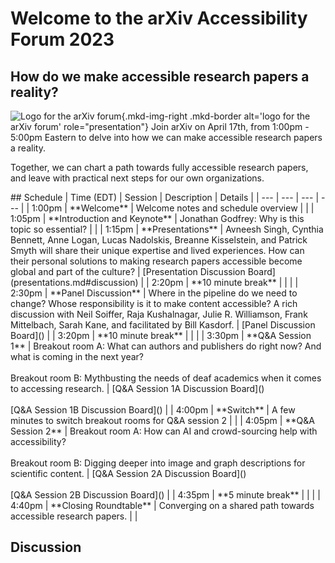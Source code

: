 # Welcome to the arXiv Accessibility Forum 2023

## How do we make accessible research papers a reality?

![Logo for the arXiv forum](../../assets/arxiv-lockup-forum-bgcolor.png){.mkd-img-right .mkd-border alt='logo for the arXiv forum' role="presentation"}
Join arXiv on April 17th, from 1:00pm - 5:00pm Eastern to delve into how we can make accessible research papers a reality.

Together, we can chart a path towards fully accessible research papers, and leave with practical next steps for our own organizations.
<div style="clear:both;"></div>
## Schedule
| Time (EDT) | Session | Description | Details |
| --- | --- | --- | --- |
| 1:00pm | **Welcome** | Welcome notes and schedule overview | |
| 1:05pm | **Introduction and Keynote** | Jonathan Godfrey: Why is this topic so essential? | |
| 1:15pm | **Presentations** | Avneesh Singh, Cynthia Bennett, Anne Logan, Lucas Nadolskis, Breanne Kisselstein, and Patrick Smyth will share their unique expertise and lived experiences. How can their personal solutions to making research papers accessible become global and part of the culture? | [Presentation Discussion Board](presentations.md#discussion) |
| 2:20pm | **10 minute break** | | |
| 2:30pm | **Panel Discussion** | Where in the pipeline do we need to change? Whose responsibility is it to make content accessible? A rich discussion with Neil Soiffer, Raja Kushalnagar, Julie R. Williamson, Frank Mittelbach, Sarah Kane, and facilitated by Bill Kasdorf. | [Panel Discussion Board]() |
| 3:20pm | **10 minute break** | | |
| 3:30pm | **Q&A Session 1**  |  Breakout room A: What can authors and publishers do right now? And what is coming in the next year? <br><br> Breakout room B: Mythbusting the needs of deaf academics when it comes to accessing research. | [Q&A Session 1A Discussion Board]()<br><br>[Q&A Session 1B Discussion Board]() |
| 4:00pm | **Switch** | A few minutes to switch breakout rooms for Q&A session 2 | |
| 4:05pm | **Q&A Session 2**  |  Breakout room A: How can AI and crowd-sourcing help with accessibility? <br><br> Breakout room B: Digging deeper into image and graph descriptions for scientific content. | [Q&A Session 2A Discussion Board]()<br><br>[Q&A Session 2B Discussion Board]() |
| 4:35pm | **5 minute break** | | |
| 4:40pm | **Closing Roundtable** | Converging on a shared path towards accessible research papers. | |

## Discussion
